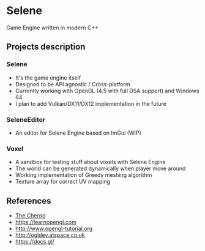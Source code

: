 # Selene
Game Engine written in modern C++ 

## Projects description

### Selene
+ It's the game engine itself
+ Designed to be API agnostic / Cross-platform 
+ Currently working with OpenGL (4.5 with full DSA support) and Windows 64
+ I plan to add Vulkan/DX11/DX12 implementation in the future

### SeleneEditor
+ An editor for Selene Engine based on ImGui (WIP)

### Voxel
+ A sandbox for testing stuff about voxels with Selene Engine
+ The world can be generated dynamically when player move around
+ Working implementation of Greedy meshing algorithm 
+ Texture array for correct UV mapping

## References
+ [The Cherno](https://www.youtube.com/channel/UCQ-W1KE9EYfdxhL6S4twUNw)
+ https://learnopengl.com
+ http://www.opengl-tutorial.org
+ http://ogldev.atspace.co.uk
+ https://docs.gl/

